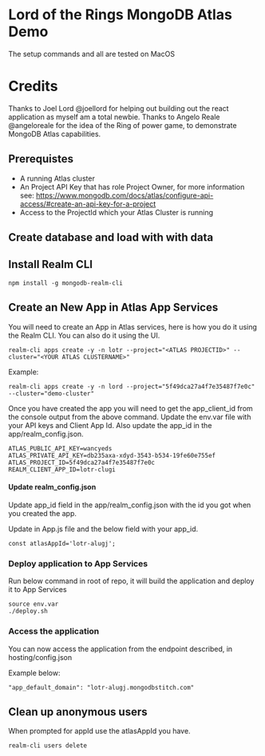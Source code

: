 # Lord of the Rings MongoDB Atlas Demo
The setup commands and all are tested on MacOS

# Credits
Thanks to Joel Lord @joellord for helping out building out the react application as myself am a total newbie. Thanks to Angelo Reale @angeloreale for the idea of the Ring of power game, to demonstrate MongoDB Atlas capabilities. 



## Prerequistes

* A running Atlas cluster
* An Project API Key that has role Project Owner, for more information see: 
https://www.mongodb.com/docs/atlas/configure-api-access/#create-an-api-key-for-a-project
* Access to the ProjectId which your Atlas Cluster is running
## Create database and load with with data


## Install Realm CLI
```
npm install -g mongodb-realm-cli
```
## Create an New App in Atlas App Services
You will need to create an App in Atlas services, here is how you do it using the Realm CLI. You can also do it using the UI.

```
realm-cli apps create -y -n lotr --project="<ATLAS PROJECTID>" --cluster="<YOUR ATLAS CLUSTERNAME>"
```

Example:
```
realm-cli apps create -y -n lord --project="5f49dca27a4f7e35487f7e0c" --cluster="demo-cluster"
```

Once you have created the app you will need to get the app_client_id from the console output from the above command. Update the env.var file with your API keys and Client App Id. Also update the app_id in the app/realm_config.json.

```
ATLAS_PUBLIC_API_KEY=wancyeds
ATLAS_PRIVATE_API_KEY=db235axa-xdyd-3543-b534-19fe60e755ef
ATLAS_PROJECT_ID=5f49dca27a4f7e35487f7e0c
REALM_CLIENT_APP_ID=lotr-clugi
```

#### Update realm_config.json 
Update app_id field in the app/realm_config.json with the id you got when you created the app.

Update in App.js file and the below field with your app_id. 

```
const atlasAppId='lotr-alugj';
```

### Deploy application to App Services

Run below command in root of repo, it will build the application and deploy it to App Services
```
source env.var
./deploy.sh
```

### Access the application 
You can now access the application from the endpoint described, in hosting/config.json   

Example below:
```
"app_default_domain": "lotr-alugj.mongodbstitch.com"
```


## Clean up anonymous users
When prompted for appId use the atlasAppId you have.
```
realm-cli users delete
```
